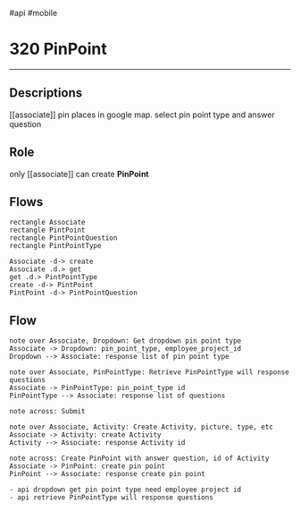 #api #mobile 
# 320 PinPoint
---
## Descriptions
[[associate]] pin places in google map. select pin point type and answer question

## Role
only [[associate]] can create **PinPoint**

## Flows
```plantuml
rectangle Associate
rectangle PintPoint
rectangle PintPointQuestion
rectangle PintPointType

Associate -d-> create
Associate .d.> get
get .d.> PintPointType
create -d-> PintPoint
PintPoint -d-> PintPointQuestion
```


## Flow
```plantuml
note over Associate, Dropdown: Get dropdown pin point type
Associate -> Dropdown: pin_point_type, employee_project_id
Dropdown --> Associate: response list of pin point type

note over Associate, PinPointType: Retrieve PinPointType will response questions
Associate -> PinPointType: pin_point_type id
PinPointType --> Associate: response list of questions

note across: Submit

note over Associate, Activity: Create Activity, picture, type, etc
Associate -> Activity: create Activity
Activity --> Associate: response Activity id

note across: Create PinPoint with answer question, id of Activity
Associate -> PinPoint: create pin point
PinPoint --> Associate: response create pin point
```

```ad-info
- api dropdown get pin point type need employee project id
- api retrieve PinPointType will response questions
```